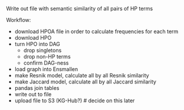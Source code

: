 Write out file with semantic similarity of all pairs of HP terms

Workflow:
- download HPOA file in order to calculate frequencies for each term
- download HPO
- turn HPO into DAG
    - drop singletons
    - drop non-HP terms
    - confirm DAG-ness
- load graph into Ensmallen
- make Resnik model, calculate all by all Resnik similarity
- make Jaccard model, calculate all by all Jaccard similarity
- pandas join tables
- write out to file
- upload file to S3 (KG-Hub?) # decide on this later